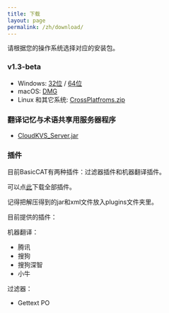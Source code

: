 ```yaml
---
title: 下载
layout: page
permalink: /zh/download/
---
```


请根据您的操作系统选择对应的安装包。

### v1.3-beta

* Windows: [32位](https://github.com/xulihang/BasicCAT/releases/download/v1.3-beta/BasicCAT-windows-x86.exe) /  [64位](https://github.com/xulihang/BasicCAT/releases/download/v1.3-beta/BasicCAT-windows-x64.exe)
* macOS:  [DMG](https://github.com/xulihang/BasicCAT/releases/download/v1.3-beta/BasicCAT_mac.dmg)
* Linux 和其它系统:  [CrossPlatfroms.zip](https://github.com/xulihang/BasicCAT/releases/download/v1.3-beta/BasicCAT-crossplatforms.zip)


### 翻译记忆与术语共享用服务器程序

*  [CloudKVS_Server.jar](https://github.com/xulihang/BasicCAT/releases/download/v1.2-beta2/CloudKVS_Server.jar)

### 插件

目前BasicCAT有两种插件：过滤器插件和机器翻译插件。

可以点[此](https://github.com/xulihang/BasicCAT/releases/download/plugins/all_plugins.zip)下载全部插件。

记得把解压得到的jar和xml文件放入plugins文件夹里。

目前提供的插件：

机器翻译：

* 腾讯
* 搜狗
* 搜狗深智
* 小牛

过滤器：

* Gettext PO

